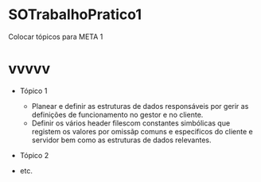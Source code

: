 # SOTrabalhoPratico1

Colocar tópicos para META 1

# vvvvv

- Tópico 1
  	- Planear e definir as estruturas de dados responsáveis por gerir as definições de funcionamento no gestor e no cliente.
    - Definir os vários header filescom constantes simbólicas que registem os valores por omissãp comuns e especificos do cliente e        servidor bem como as estruturas de dados relevantes.
    
- Tópico 2
    
- etc.
